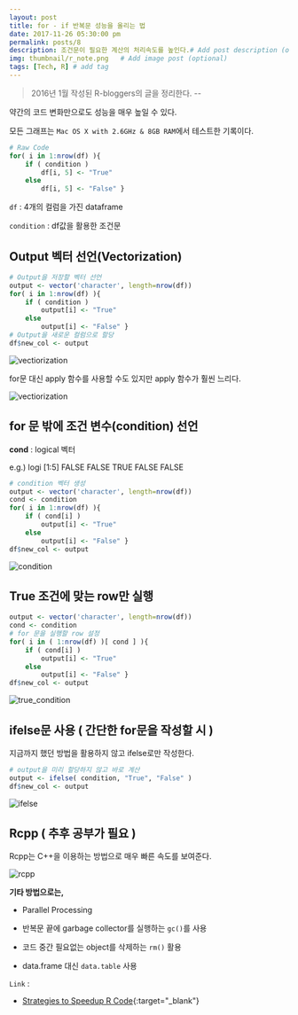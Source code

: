 ```yaml
---
layout: post
title: for - if 반복문 성능을 올리는 법
date: 2017-11-26 05:30:00 pm
permalink: posts/8
description: 조건문이 필요한 계산의 처리속도를 높인다.# Add post description (optional)
img: thumbnail/r_note.png   # Add image post (optional)
tags: [Tech, R] # add tag
---
```


> 2016년 1월 작성된 R-bloggers의 글을 정리한다. -- 

약간의 코드 변화만으로도 성능을 매우 높일 수 있다.

모든 그래프는 `Mac OS X with 2.6GHz & 8GB RAM`에서 테스트한 기록이다.

``` r
# Raw Code
for( i in 1:nrow(df) ){
    if ( condition )
        df[i, 5] <- "True"
    else
        df[i, 5] <- "False" }
```

`df` : 4개의 컬럼을 가진 dataframe

`condition` : df값을 활용한 조건문

## Output 벡터 선언(Vectorization)

``` r
# Output을 저장할 벡터 선언
output <- vector('character', length=nrow(df))
for( i in 1:nrow(df) ){
    if ( condition )
        output[i] <- "True"
    else
        output[i] <- "False" }
# Output을 새로운 컬럼으로 할당
df$new_col <- output
```

![vectiorization]({{site.baseurl}}/assets/img/r/vectorization.png)

for문 대신 apply 함수를 사용할 수도 있지만 apply 함수가 훨씬 느리다.

![vectiorization]({{site.baseurl}}/assets/img/r/apply.png)

## for 문 밖에 조건 변수(condition) 선언 

**cond** : logical 벡터

e.g.) logi [1:5] FALSE FALSE TRUE FALSE FALSE

``` r
# condition 벡터 생성
output <- vector('character', length=nrow(df))
cond <- condition
for( i in 1:nrow(df) ){
    if ( cond[i] ) 
        output[i] <- "True"
    else
        output[i] <- "False" }
df$new_col <- output        
```

![condition]({{site.baseurl}}/assets/img/r/condition.png)

## True 조건에 맞는 row만 실행

``` r
output <- vector('character', length=nrow(df))
cond <- condition
# for 문을 실행할 row 설정
for( i in ( 1:nrow(df) )[ cond ] ){
    if ( cond[i] ) 
        output[i] <- "True"
    else
        output[i] <- "False" }
df$new_col <- output   
```

![true_condition]({{site.baseurl}}/assets/img/r/true_conditions.png)

## ifelse문 사용 ( 간단한 for문을 작성할 시 )

지금까지 했던 방법을 활용하지 않고 ifelse로만 작성한다.

```  r
# output을 미리 할당하지 않고 바로 계산
output <- ifelse( condition, "True", "False" )
df$new_col <- output
```

![ifelse]({{site.baseurl}}/assets/img/r/ifelse.png)

## Rcpp ( 추후 공부가 필요 )

Rcpp는 C++을 이용하는 방법으로 매우 빠른 속도를 보여준다.

![rcpp]({{site.baseurl}}/assets/img/r/rcpp.png)

**기타 방법으로는,**

* Parallel Processing

* 반복문 끝에 garbage collector를 실행하는 `gc()`를 사용

* 코드 중간 필요없는 object를 삭제하는 `rm()` 활용

* data.frame 대신 `data.table` 사용

`Link` : 

* [Strategies to Speedup R Code](https://www.r-bloggers.com/strategies-to-speedup-r-code/){:target="_blank"}